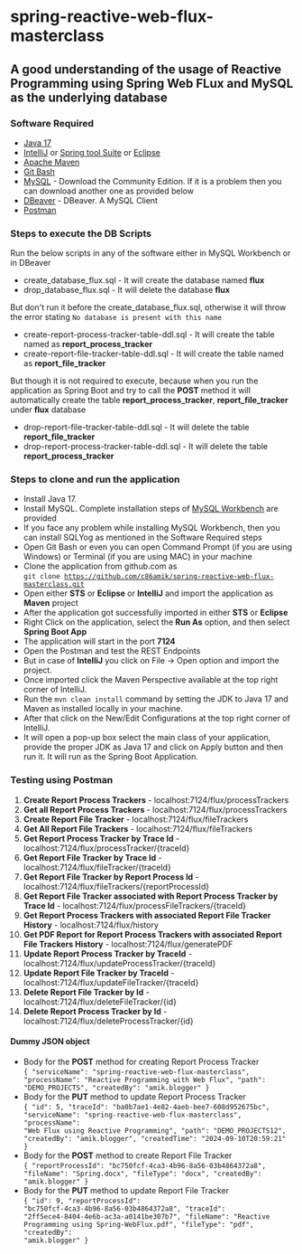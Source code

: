 # spring-reactive-web-flux-masterclass

## A good understanding of the usage of Reactive Programming using Spring Web FLux and MySQL as the underlying database

### Software Required
* [Java 17](https://www.openlogic.com/openjdk-downloads?page=0)
* [IntelliJ](https://www.jetbrains.com/idea/download/?section=windows) or [Spring tool Suite](https://spring.io/tools) or [Eclipse](https://www.eclipse.org/downloads/packages/)
* [Apache Maven](https://maven.apache.org/download.cgi)
* [Git Bash](https://git-scm.com/downloads)
* [MySQL](https://dev.mysql.com/downloads/mysql/) - Download the Community Edition. If it is a problem then you can download another one as provided below
* [DBeaver](https://dbeaver.io/download/) - DBeaver. A MySQL Client
* [Postman](https://www.postman.com/downloads/)

### Steps to execute the DB Scripts
Run the below scripts in any of the software either in MySQL Workbench or in DBeaver

* create_database_flux.sql - It will create the database named <strong>flux</strong>
* drop_database_flux.sql - It will delete the database <strong>flux</strong>

But don't run it before the create_database_flux.sql, otherwise it will throw the error stating `No database is present with this name`

* create-report-process-tracker-table-ddl.sql - It will create the table named as <strong>report_process_tracker</strong>
* create-report-file-tracker-table-ddl.sql - It will create the table named as <strong>report_file_tracker</strong>

But though it is not required to execute, because when you run the application as Spring Boot and try to call the <strong>POST</strong> method it will automatically create the table <strong>report_process_tracker</strong>, <strong>report_file_tracker</strong> under <strong>flux</strong> database

* drop-report-file-tracker-table-ddl.sql - It will delete the table <strong>report_file_tracker</strong>
* drop-report-process-tracker-table-ddl.sql - It will delete the table <strong>report_process_tracker</strong>

### Steps to clone and run the application
* Install Java 17.
* Install MySQL. Complete installation steps of [MySQL Workbench](https://www.sqlshack.com/how-to-install-mysql-database-server-8-0-19-on-windows-10/) are provided
* If you face any problem while installing MySQL Workbench, then you can install SQLYog as mentioned in the Software Required steps
* Open Git Bash or even you can open Command Prompt (if you are using Windows) or Terminal (if you are using MAC) in your machine
* Clone the application from github.com as   
<code>git clone https://github.com/c86amik/spring-reactive-web-flux-masterclass.git</code>
* Open either <strong>STS</strong> or <strong>Eclipse</strong> or <strong>IntelliJ</strong> and import the application as <strong>Maven</strong> project
* After the application got successfully imported in either <strong>STS</strong> or <strong>Eclipse</strong>
* Right Click on the application, select the <strong>Run As</strong> option, and then select <strong>Spring Boot App</strong>
* The application will start in the port <strong>7124</strong>
* Open the Postman and test the REST Endpoints
* But in case of <strong>IntelliJ</strong> you click on File -> Open option and import the project.
* Once imported click the Maven Perspective available at the top right corner of IntelliJ.
* Run the <code>mvn clean install</code> command by setting the JDK to Java 17 and Maven as installed locally in your machine.
* After that click on the New/Edit Configurations at the top right corner of IntelliJ.
* It will open a pop-up box select the main class of your application, provide the proper JDK as Java 17 and click on Apply button and then run it. It will run as the Spring Boot Application. 

### Testing using Postman
<ol>
<li><strong>Create Report Process Trackers</strong> - localhost:7124/flux/processTrackers</li>
<li><strong>Get all Report Process Trackers</strong> - localhost:7124/flux/processTrackers</li>
<li><strong>Create Report File Tracker</strong> - localhost:7124/flux/fileTrackers</li>
<li><strong>Get All Report File Trackers</strong> - localhost:7124/flux/fileTrackers</li>
<li><strong>Get Report Process Tracker by Trace Id</strong> - localhost:7124/flux/processTracker/{traceId}</li>
<li><strong>Get Report File Tracker by Trace Id</strong> - localhost:7124/flux/fileTracker/{traceId}</li>
<li><strong>Get Report File Tracker by Report Process Id</strong> - localhost:7124/flux/fileTrackers/{reportProcessId}</li>
<li><strong>Get Report File Tracker associated with Report Process Tracker by Trace Id</strong> - localhost:7124/flux/processFileTrackers/{traceId}</li>
<li><strong>Get Report Process Trackers with associated Report File Tracker History</strong> - localhost:7124/flux/history</li>
<li><strong>Get PDF Report for Report Process Trackers with associated Report File Trackers History</strong> - localhost:7124/flux/generatePDF</li>
<li><strong>Update Report Process Tracker by TraceId</strong> - localhost:7124/flux/updateProcessTracker/{traceId}</li>
<li><strong>Update Report File Tracker by TraceId</strong> - localhost:7124/flux/updateFileTracker/{traceId}</li>
<li><strong>Delete Report File Tracker by Id</strong> - localhost:7124/flux/deleteFileTracker/{id}</li>
<li><strong>Delete Report Process Tracker by Id</strong> - localhost:7124/flux/deleteProcessTracker/{id}</li>
</ol>

#### Dummy JSON object
* Body for the <strong>POST</strong> method for creating Report Process Tracker  
<code>{
    "serviceName": "spring-reactive-web-flux-masterclass",
    "processName": "Reactive Programming with Web Flux",
    "path": "DEMO_PROJECTS",
    "createdBy": "amik.blogger"
}</code>
* Body for the <strong>PUT</strong> method to update Report Process Tracker  
<code>{
    "id": 5,
    "traceId": "ba0b7ae1-4e82-4aeb-bee7-608d952675bc",
    "serviceName": "spring-reactive-web-flux-masterclass",
    "processName": "Web Flux using Reactive Programming",
    "path": "DEMO_PROJECTS12",
    "createdBy": "amik.blogger",
    "createdTime": "2024-09-10T20:59:21"
}</code>
* Body for the <strong>POST</strong> method to create Report File Tracker  
<code>{
    "reportProcessId": "bc750fcf-4ca3-4b96-8a56-03b4864372a8",
    "fileName": "Spring.docx",
    "fileType": "docx",
    "createdBy": "amik.blogger"
}</code>
* Body for the <strong>PUT</strong> method to update Report File Tracker  
<code>{
    "id": 9,
    "reportProcessId": "bc750fcf-4ca3-4b96-8a56-03b4864372a8",
    "traceId": "2ff5ece4-8404-4e6b-ac3a-a0141be307b7",
    "fileName": "Reactive Programming using Spring-WebFlux.pdf",
    "fileType": "pdf",
    "createdBy": "amik.blogger"
}</code>

	